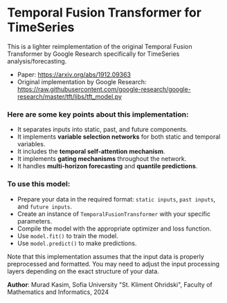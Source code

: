 # Temporal Fusion Transformer for TimeSeries
This is a lighter reimplementation of the original Temporal Fusion Transformer by Google Research specifically for TimeSeries analysis/forecasting.

- Paper: https://arxiv.org/abs/1912.09363
- Original implementation by Google Research: https://raw.githubusercontent.com/google-research/google-research/master/tft/libs/tft_model.py

### Here are some key points about this implementation:

- It separates inputs into static, past, and future components.
- It implements **variable selection networks** for both static and temporal variables.
- It includes the **temporal self-attention mechanism**.
- It implements **gating mechanisms** throughout the network.
- It handles **multi-horizon forecasting** and **quantile predictions**.

### To use this model:
- Prepare your data in the required format: `static inputs`, `past inputs`, and `future inputs`.
- Create an instance of `TemporalFusionTransformer` with your specific parameters.
- Compile the model with the appropriate optimizer and loss function.
- Use `model.fit()` to train the model.
- Use `model.predict()` to make predictions.

Note that this implementation assumes that the input data is properly preprocessed and formatted. You may need to adjust the input processing layers depending on the exact structure of your data.

**Author**: Murad Kasim, Sofia University "St. Kliment Ohridski", Faculty of Mathematics and Informatics, 2024
